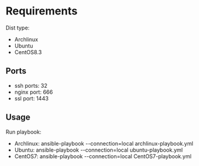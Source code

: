 # Requirements
Dist type: 
- Archlinux
- Ubuntu
- CentOS8.3

## Ports
- ssh ports: 32
- nginx port: 666
- ssl port: 1443

## Usage
Run playbook:
- Archlinux:  ansible-playbook --connection=local archlinux-playbook.yml
- Ubuntu:     ansible-playbook --connection=local ubuntu-playbook.yml
- CentOS7:    ansible-playbook --connection=local CentOS7-playbook.yml
